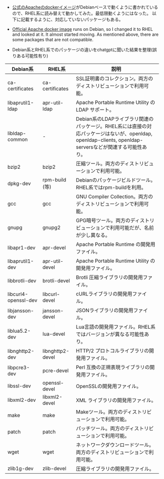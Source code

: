 - [公式のApacheのdockerイメージ](https://github.com/docker-library/httpd/blob/242f3c62ba1ceee0a3633045fc4fd9277cb86cd3/2.4/Dockerfile)がDebianベースで動くように書かれているので、RHEL系に読み替えて動かしてみた。最低限動くようにはなった。
以下に記載するように、対応していないパッケージもある。


- [ Official Apache docker image](https://github.com/docker-library/httpd/blob/242f3c62ba1ceee0a3633045fc4fd9277cb86cd3/2.4/Dockerfile) runs on Debian, so I changed it to RHEL and looked at it. It almost started moving.
As mentioned above, there are some packages that are not compatible.


- Debian系とRHEL系でのパッケージの違いをchatgptに聞いた結果を整理(誤りある可能性有り)


| Debian系           | RHEL系              | 説明                                                                                                      |
|-------------------|--------------------|---------------------------------------------------------------------------------------------------------|
| ca-certificates   | ca-certificates    | SSL証明書のコレクション。両方のディストリビューションで利用可能。                                                  |
| libaprutil1-ldap  | apr-util-ldap      | Apache Portable Runtime Utility の LDAP サポート。                                                              |
| libldap-common    | -                  | Debian系のLDAPライブラリ関連のパッケージ。RHEL系には直接の対応パッケージはないが、openldap, openldap-clients, openldap-serversなどが関連する可能性あり。  |
| bzip2             | bzip2              | 圧縮ツール。両方のディストリビューションで利用可能。                                                                   |
| dpkg-dev          | rpm-build (等)     | Debianのパッケージビルドツール。RHEL系ではrpm-buildを利用。                                                       |
| gcc               | gcc                | GNU Compiler Collection。両方のディストリビューションで利用可能。                                                        |
| gnupg             | gnupg2             | GPG暗号ツール。両方のディストリビューションで利用可能だが、名前が少し異なる。                                                |
| libapr1-dev       | apr-devel          | Apache Portable Runtime の開発用ファイル。                                                                        |
| libaprutil1-dev   | apr-util-devel     | Apache Portable Runtime Utility の開発用ファイル。                                                                  |
| libbrotli-dev     | brotli-devel       | Brotli 圧縮ライブラリの開発用ファイル。                                                                              |
| libcurl4-openssl-dev | libcurl-devel  | cURLライブラリの開発用ファイル。                                                                                   |
| libjansson-dev    | jansson-devel      | JSONライブラリの開発用ファイル。                                                                                     |
| liblua5.2-dev     | lua-devel          | Lua言語の開発用ファイル。RHEL系ではバージョンが異なる可能性あり。                                                           |
| libnghttp2-dev    | libnghttp2-devel   | HTTP/2 プロトコルライブラリの開発用ファイル。                                                                        |
| libpcre3-dev      | pcre-devel         | Perl 互換の正規表現ライブラリの開発用ファイル。                                                                       |
| libssl-dev        | openssl-devel      | OpenSSLの開発用ファイル。                                                                                         |
| libxml2-dev       | libxml2-devel      | XML ライブラリの開発用ファイル。                                                                                    |
| make              | make               | Makeツール。両方のディストリビューションで利用可能。                                                                      |
| patch             | patch              | パッチツール。両方のディストリビューションで利用可能。                                                                     |
| wget              | wget               | ネットワークダウンロードツール。両方のディストリビューションで利用可能。                                                     |
| zlib1g-dev        | zlib-devel         | 圧縮ライブラリの開発用ファイル。                                                                                          |

